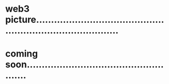 # web3 picture.................................................................................
# coming soon.....................................................
